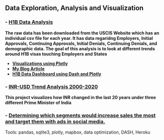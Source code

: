 
## Data Exploration, Analysis and Visualization

### - [**H1B Data Analysis**](https://github.com/ankit-kothari/Data-Science-Journey/tree/master/Data%20Exploration%20Analysis%20and%20Visualization/H1B-Data-Analysis-master) 
**The raw data has been downloaded from the USCIS Website which has an individual csv file for each year. It has data regaridng Employers, Initial Approvals, Continuing Approvals, Initial Denials, Continuing Denials, and demographic data. The goal of this analysis is to look at different trends around H1B visas touching Employers and States**

  - [**Visualizations using Plotly**](https://colab.research.google.com/drive/1BREsuISGVMJiQrdBH03KlO3OpMyzqqbN?usp=sharing)
  - [**My Blog Article**](https://www.linkedin.com/pulse/some-interesting-h1b-trends-insights-ankit-kothari)
  - [**H1B Data Dashboard using Dash and Plotly**](https://dash-app-h1bvisa.herokuapp.com/) 
  
### - [**INR-USD Trend Analysis 2000-2020**](https://github.com/ankit-kothari/Data-Science-Journey/tree/master/data_science_story/inr_usd_2000_2020) 
  **This project visualizes how INR changed in the last 20 years under three different Prime Minister of India**
  
### - [**Determining which segments would increase sales the most and target them with ads in social media.**](https://github.com/ankit-kothari/Data-Science-Journey/tree/master/data_science_story/best_customers)

Tools: pandas, sqlite3, plotly, mapbox, data optimization, DASH, Heroku
